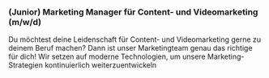 ### (Junior) Marketing Manager für Content- und Videomarketing (m/w/d)Du möchtest deine Leidenschaft für Content- und Videomarketing gerne zu deinem Beruf machen? Dann ist unser Marketingteam genau das richtige für dich! Wir setzen auf moderne Technologien, um unsere Marketing-Strategien kontinuierlich weiterzuentwickeln
